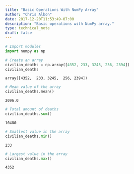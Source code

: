 ```yaml
---
title: "Basic Operations With NumPy Array"
author: "Chris Albon"
date: 2017-12-20T11:53:49-07:00
description: "Basic operations with NumPy array."
type: technical_note
draft: false
---
```


```python
# Import modules
import numpy as np
```


```python
# Create an array
civilian_deaths = np.array([4352, 233, 3245, 256, 2394])
civilian_deaths
```




    array([4352,  233, 3245,  256, 2394])




```python
# Mean value of the array
civilian_deaths.mean()
```




    2096.0




```python
# Total amount of deaths
civilian_deaths.sum()
```




    10480




```python
# Smallest value in the array
civilian_deaths.min()
```




    233




```python
# Largest value in the array
civilian_deaths.max()
```




    4352


